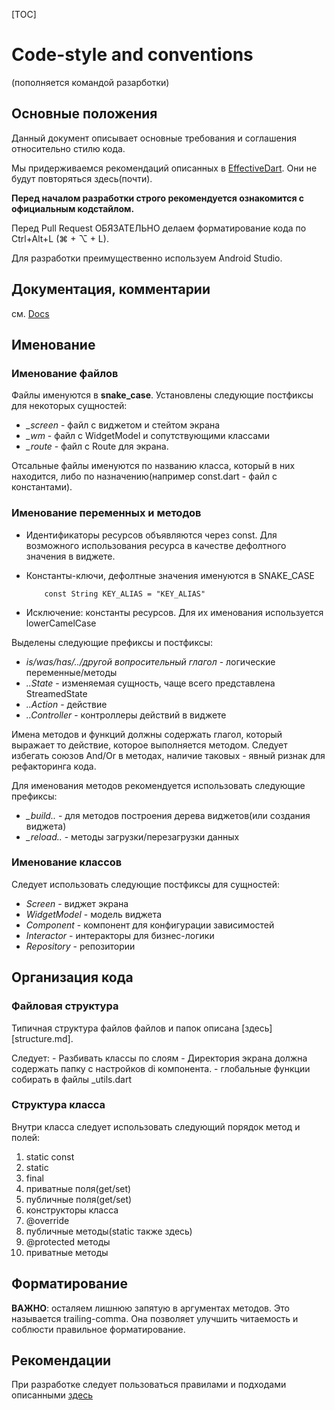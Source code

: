 [TOC]

# Code-style and conventions

(пополняется командой разарботки)

## Основные положения

Данный документ описывает основные требования и соглашения относительно стилю кода.

Мы придерживаемся рекомендаций описанных в [EffectiveDart](https://www.dartlang.org/guides/language/effective-dart). Они не будут повторяться здесь(почти).

**Перед началом разработки строго рекомендуется ознакомится с официальным кодстайлом.**

Перед Pull Request ОБЯЗАТЕЛЬНО делаем форматирование кода по Ctrl+Alt+L (⌘ + ⌥ + L).

Для разработки преимущественно используем Android Studio. 

## Документация, комментарии

см. [Docs](https://www.dartlang.org/guides/language/effective-dart/documentation)

## Именование

### Именование файлов

Файлы именуются в **snake_case**.
Установлены следующие постфиксы для некоторых сущностей:
- *_screen* - файл с виджетом и стейтом экрана
- *_wm* - файл с WidgetModel и сопутствующими классами
- *_route* - файл c Route для экрана.

Отсальные файлы именуются по названию класса, который в них находится, либо
по назначению(например const.dart - файл с константами).

### Именование переменных и методов

 - Идентификаторы ресурсов объявляются через const.
   Для возможного использования ресурса в качестве дефолтного значения в виджете.

 - Константы-ключи, дефолтные значения именуются в SNAKE_CASE
    ```
        const String KEY_ALIAS = "KEY_ALIAS"
    ```
 - Исключение: константы ресурсов. Для их именования используется lowerCamelCase
 
 Выделены следующие префиксы и постфиксы:
   - *is/was/has/../другой вопросительный глагол* - логические переменные/методы
   - *..State* - изменяемая сущность, чаще всего представлена StreamedState
   - *..Action* - действие
   - *..Controller* - контроллеры действий в виджете
   
 Имена методов и функций должны содержать глагол, который выражает то действие, 
 которое выполняется методом. Следует избегать союзов And/Or в методах,
 наличие таковых - явный ризнак для рефакторинга кода.
 
 Для именования методов рекомендуется использовать следующие префиксы:
 - *_build..* - для методов построения дерева виджетов(или создания виджета)
 - *_reload..* - методы загрузки/перезагрузки данных
 
### Именование классов

Следует использовать следующие постфиксы для сущностей:
- *Screen* - виджет экрана
- *WidgetModel* - модель виджета
- *Component* - компонент для конфигурации зависимостей
- *Interactor* - интеракторы для бизнес-логики
- *Repository* - репозитории

## Организация кода

### Файловая структура

Типичная структура файлов файлов и папок описана [здесь][structure.md].

Следует:
    - Разбивать классы по слоям
    - Директория экрана должна содержать папку с настройков di компонента.
    - глобальные функции собирать в файлы _utils.dart
    
### Структура класса

Внутри класса следует использовать следующий порядок метод и полей:
1. static const
1. static
1. final
1. приватные поля(get/set)
1. публичные поля(get/set)
1. конструкторы класса
1. @override
1. публичные методы(static также здесь)
1. @protected методы
1. приватные методы

## Форматирование

**ВАЖНО**: осталяем лишнюю запятую в аргументах методов. Это называется trailing-comma.
Она позволяет улучшить читаемость и соблюсти правильное форматирование.


## Рекомендации

При разработке следует пользоваться правилами и подходами описанными [здесь](https://www.dartlang.org/guides/language/effective-dart/design)


